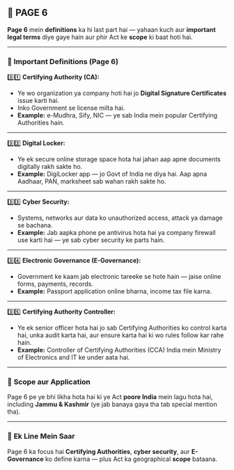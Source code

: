 ## 📄 **PAGE 6**

**Page 6** mein **definitions** ka hi last part hai — yahaan kuch aur **important legal terms** diye gaye hain aur phir Act ke **scope** ki baat hoti hai.

---

### 🔑 **Important Definitions (Page 6)**

3️⃣1️⃣ **Certifying Authority (CA):**

* Ye wo organization ya company hoti hai jo **Digital Signature Certificates** issue karti hai.
* Inko Government se license milta hai.
* **Example:** e-Mudhra, Sify, NIC — ye sab India mein popular Certifying Authorities hain.

---

3️⃣2️⃣ **Digital Locker:**

* Ye ek secure online storage space hota hai jahan aap apne documents digitally rakh sakte ho.
* **Example:** DigiLocker app — jo Govt of India ne diya hai. Aap apna Aadhaar, PAN, marksheet sab wahan rakh sakte ho.

---

3️⃣3️⃣ **Cyber Security:**

* Systems, networks aur data ko unauthorized access, attack ya damage se bachana.
* **Example:** Jab aapka phone pe antivirus hota hai ya company firewall use karti hai — ye sab cyber security ke parts hain.

---

3️⃣4️⃣ **Electronic Governance (E-Governance):**

* Government ke kaam jab electronic tareeke se hote hain — jaise online forms, payments, records.
* **Example:** Passport application online bharna, income tax file karna.

---

3️⃣5️⃣ **Certifying Authority Controller:**

* Ye ek senior officer hota hai jo sab Certifying Authorities ko control karta hai, unka audit karta hai, aur ensure karta hai ki wo rules follow kar rahe hain.
* **Example:** Controller of Certifying Authorities (CCA) India mein Ministry of Electronics and IT ke under aata hai.

---

### 🔑 **Scope aur Application**

Page 6 pe ye bhi likha hota hai ki ye Act **poore India** mein lagu hota hai, including **Jammu & Kashmir** (ye jab banaya gaya tha tab special mention tha).

---

### 📌 **Ek Line Mein Saar**

Page 6 ka focus hai **Certifying Authorities**, **cyber security**, aur **E-Governance** ko define karna — plus Act ka geographical **scope** bataana.
